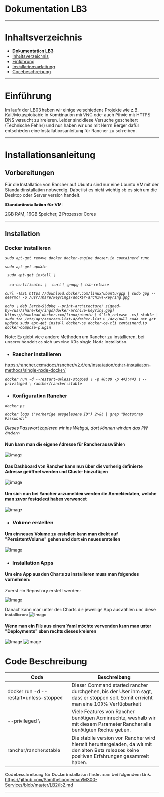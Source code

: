 # **Dokumentation LB3**

---

# Inhaltsverzeichnis

- [**Dokumentation LB3**](#dokumentation-lb3)
- [Inhaltsverzeichnis](#inhaltsverzeichnis)
- [Einführung](#einführung)
- [Installationsanleitung](#Installationsanleitung)
- [Codebeschreibung](#code-beschreibung)

---

# Einführung
Im laufe der LB03 haben wir einige verschiedene Projekte wie z.B. Kali/Metasploitable in Kombination mit VNC oder auch Pihole mit HTTPS DNS versucht zu kreieren. Leider sind diese Versuche gescheitert (Technische Fehler) und nun haben wir uns mit Herrn Berger dafür entschieden eine Installationsanleitung für Rancher zu schreiben.

---  

# Installationsanleitung
<h2>Vorbereitungen</h2>

Für die Installation von Rancher auf Ubuntu sind nur eine Ubuntu VM mit der Standardinstallation notwendig. Dabei ist es nicht wichtig ob es sich um die Desktop oder Server version handelt.

<b>Standartinstallation für VM: </b>

2GB RAM, 
16GB Speicher, 2 Prozessor Cores

---
<h2>Installation</h2>
<h3>Docker installieren</h3>

<em>`sudo apt-get remove docker docker-engine docker.io containerd runc `

`sudo apt-get update`

` sudo apt-get install \`

  `  ca-certificates \`
  `  curl \
    gnupg \
    lsb-release`
	
`curl -fsSL https://download.docker.com/linux/ubuntu/gpg | sudo gpg --dearmor -o /usr/share/keyrings/docker-archive-keyring.gpg`


`echo \
  deb [arch=$(dpkg --print-architecture) signed-by=/usr/share/keyrings/docker-archive-keyring.gpg] https://download.docker.com/linux/ubuntu \
  $(lsb_release -cs) stable | sudo tee /etc/apt/sources.list.d/docker.list > /dev/null
 sudo apt-get update
 sudo apt-get install docker-ce docker-ce-cli containerd.io docker-compose-plugin`
 </em>
 
 Note: Es giebt viele andere Methoden um Rancher zu installieren, bei unserer handelt es sich um eine K3s single Node installation.

- <h3>Rancher installieren</h3>

https://rancher.com/docs/rancher/v2.6/en/installation/other-installation-methods/single-node-docker/

<em>`docker run -d --restart=unless-stopped \
-p 80:80 -p 443:443 \
--privileged \
rancher/rancher:stable`
</em>


- <h3>Konfiguration Rancher</h3>

<em>`docker ps`</em> 

<em>`docker logs ("vorherige ausgelesene ID") 2>&1 | grep "Bootstrap Password:"`

Dieses Passwort kopieren wir ins Webgui, dort können wir dan das PW ändern.
</em> 

<h4>Nun kann man die eigene Adresse für Rancher auswählen</h4>

![image](https://github.com/RobinGantenbein/M300-Services/blob/main/lb3/images/add-host.png)

<h4>Das Dashboard von Rancher kann nun über die vorherig definierte Adresse geöffnet werden und Cluster hinzufügen</h4>

![image](https://github.com/RobinGantenbein/M300-Services/blob/main/lb3/images/clusterview.png)

<h4>Um sich nun bei Rancher anzumelden werden die Anmeldedaten, welche man zuvor festgelegt haben verwendet</h4>

![image](https://github.com/RobinGantenbein/M300-Services/blob/main/lb3/images/rancherhost.png)

- <h3>Volume erstellen</h3>
<h4>Um ein neues Volume zu erstellen kann man direkt auf "PersistentVolume" gehen und dort ein neues erstellen</h4>

![Image](https://github.com/RobinGantenbein/M300-Services/blob/main/lb3/images/volume.png)

- <h3>Installation Apps</h3>
<h4>Um eine App aus den Charts zu installieren muss man folgendes vornehmen:</h4>

Zuerst ein Repository erstellt werden: 

![Image](https://github.com/RobinGantenbein/M300-Services/blob/main/lb3/images/repository.png)

Danach kann man unter den Charts die jeweilige App auswählen und diese installieren:
![Image](https://github.com/RobinGantenbein/M300-Services/blob/main/lb3/images/charts.png)

<h4>Wenn man ein File aus einem Yaml möchte verwenden kann man unter "Deployments" oben rechts dieses kreieren</h4>

![Image](https://github.com/RobinGantenbein/M300-Services/blob/main/lb3/images/deployments.png)
![Image](https://github.com/RobinGantenbein/M300-Services/blob/main/lb3/images/deployment%20create.png)


# Code Beschreibung

| Code| Beschreibung|
| --------------| -----------------|
|docker run -d --restart=unless-stopped|Dieser Command started rancher durchgehen, bis der User ihm sagt, dass er stoppen soll. Somit erreicht man eine 100% Verfügbarkeit|
|--privileged \ | Viele Features von Rancher benötigen Adminrechte, weshalb wir mit diesem Parameter Rancher alle benötigten Rechte geben.|
|rancher/rancher:stable|Die stabile version von Rancher wird hiermit heruntergeladen, da wir mit den alten Beta releases keine positiven Erfahrungen gesammelt haben.|

Codebeschreibung für Dockerinstallation findet man bei folgendem Link: 
https://github.com/Samtheboogieman/M300-Services/blob/master/LB2/lb2.md


---